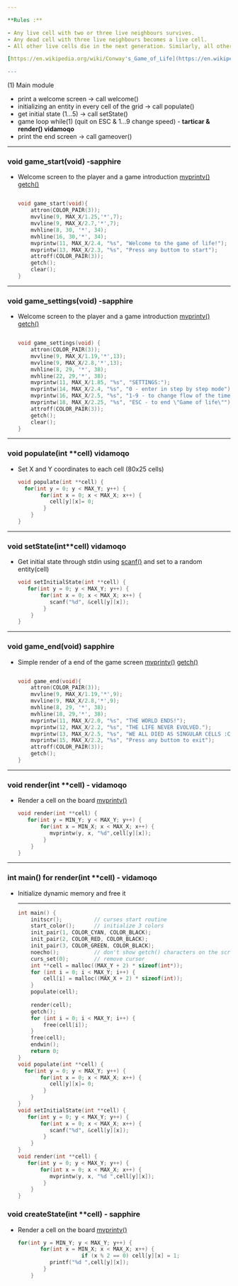 ```yaml
---

**Rules :**

- Any live cell with two or three live neighbours survives.
- Any dead cell with three live neighbours becomes a live cell.
- All other live cells die in the next generation. Similarly, all other dead cells stay dead.

[https://en.wikipedia.org/wiki/Conway's_Game_of_Life](https://en.wikipedia.org/wiki/Conway%27s_Game_of_Life)

---
```


 (1) Main module

- print a welcome screen → call welcome()
- initializing an entity in every cell of the grid → call populate()
- get initial state (1...5) → call setState()
- game loop while(1) (quit on ESC & 1...9 change speed) - **tarticar & render() vidamoqo**
- print the end screen → call gameover()

---

### void game_start(void) -sapphire

- Welcome screen to the player and a game introduction [mvprintv()](https://www.opennet.ru/man.shtml?topic=mvprintw&category=3&russian=4) [getch()](https://linux.die.net/man/3/getch)
    
    ```c
    
    void game_start(void){
        attron(COLOR_PAIR(3));
        mvvline(9, MAX_X/1.25,'*',7);
        mvvline(9, MAX_X/2.7,'*',7);
        mvhline(8, 30, '*', 34);
        mvhline(16, 30,'*', 34);
        mvprintw(11, MAX_X/2.4, "%s", "Welcome to the game of life!");
        mvprintw(13, MAX_X/2.3, "%s", "Press any buttom to start");
        attroff(COLOR_PAIR(3));
        getch();
        clear();
    }
    ```
    

---

### void game_settings(void) -sapphire

- Welcome screen to the player and a game introduction [mvprintv()](https://www.opennet.ru/man.shtml?topic=mvprintw&category=3&russian=4) [getch()](https://linux.die.net/man/3/getch)
    
    ```c
    
    void game_settings(void) {
        attron(COLOR_PAIR(3));
        mvvline(9, MAX_X/1.19,'*',13);
        mvvline(9, MAX_X/2.8,'*',13);
        mvhline(8, 29, '*', 38);
        mvhline(22, 29,'*', 38);
        mvprintw(11, MAX_X/1.85, "%s", "SETTINGS:");
        mvprintw(14, MAX_X/2.4, "%s", "0 - enter in step by step mode");
        mvprintw(16, MAX_X/2.5, "%s", "1-9 - to change flow of the time");
        mvprintw(18, MAX_X/2.25, "%s", "ESC - to end \"Game of life\"");
        attroff(COLOR_PAIR(3));
        getch();
        clear();
    }
    ```
    

---

### void populate(int **cell) vidamoqo

- Set X and Y coordinates to each cell (80x25 cells)
    
    ```c
    void populate(int **cell) {
      for(int y = 0; y < MAX_Y; y++) {
           for(int x = 0; x < MAX_X; x++) {
              cell[y][x]= 0;
            }  
        }
    }
    ```
    

---

### void setState(int**cell) vidamoqo

- Get initial state through stdin using [scanf()](https://en.cppreference.com/w/c/io/fscanf) and set to a random entity(cell)
    
    ```c
    void setInitialState(int **cell) {
       for(int y = 0; y < MAX_Y; y++) {
           for(int x = 0; x < MAX_X; x++) {
              scanf("%d", &cell[y][x]);
            }  
        }
    }
    ```
    

---

### void game_end(void) sapphire

- Simple render of a end of the game screen [mvprintv()](https://www.opennet.ru/man.shtml?topic=mvprintw&category=3&russian=4) [getch()](https://linux.die.net/man/3/getch)
    
    ```c
    
    void game_end(void){
        attron(COLOR_PAIR(3));
        mvvline(9, MAX_X/1.19,'*',9);
        mvvline(9, MAX_X/2.8,'*',9);
        mvhline(8, 29, '*', 38);
        mvhline(18, 29,'*', 38);
        mvprintw(11, MAX_X/2.0, "%s", "THE WORLD ENDS!");
        mvprintw(12, MAX_X/2.2, "%s", "THE LIFE NEVER EVOLVED.");
        mvprintw(13, MAX_X/2.5, "%s", "WE ALL DIED AS SINGULAR CELLS :C");
        mvprintw(15, MAX_X/2.2, "%s", "Press any buttom to exit");
        attroff(COLOR_PAIR(3));
        getch();
    }
    ```
    

---

### void render(int **cell) - vidamoqo

- Render a cell on the board [mvprintv()](https://www.opennet.ru/man.shtml?topic=mvprintw&category=3&russian=4)
    
    ```c
    void render(int **cell) {
       for(int y = MIN_Y; y < MAX_Y; y++) {
           for(int x = MIN_X; x < MAX_X; x++) {
              mvprintw(y, x, "%d",cell[y][x]);
            }
        }
    }
    ```
    

---

### int main() for render(int **cell) - vidamoqo

- Initialize dynamic memory and free it
    
    ---
    
    ```c
    int main() {
        initscr();          // curses start routine
        start_color();      // initialize 3 colors
        init_pair(1, COLOR_CYAN, COLOR_BLACK);
        init_pair(2, COLOR_RED, COLOR_BLACK);
        init_pair(3, COLOR_GREEN, COLOR_BLACK);
        noecho();           // don't show getch() characters on the screen
        curs_set(0);        // remove cursor
        int **cell = malloc((MAX_Y + 2) * sizeof(int*));
        for (int i = 0; i < MAX_Y; i++) {
            cell[i] = malloc((MAX_X + 2) * sizeof(int));
        }
        populate(cell);
    		
        render(cell);
        getch();
        for (int i = 0; i < MAX_Y; i++) {
            free(cell[i]);
        }
        free(cell);
        endwin();
        return 0;
    }
    void populate(int **cell) {
      for(int y = 0; y < MAX_Y; y++) {
           for(int x = 0; x < MAX_X; x++) {
              cell[y][x]= 0;
            }
        }
    }
    void setInitialState(int **cell) {
       for(int y = 0; y < MAX_Y; y++) {
           for(int x = 0; x < MAX_X; x++) {
              scanf("%d", &cell[y][x]);
            }
        }
    }
    void render(int **cell) {
       for(int y = 0; y < MAX_Y; y++) {
           for(int x = 0; x < MAX_X; x++) {
              mvprintw(y, x, "%d ",cell[y][x]);
            }
        }
    }
    ```
    

### void createState(int **cell) - sapphire

- Render a cell on the board [mvprintv()](https://www.opennet.ru/man.shtml?topic=mvprintw&category=3&russian=4)
    
    ```c
    for(int y = MIN_Y; y < MAX_Y; y++) {
           for(int x = MIN_X; x < MAX_X; x++) {
    					if (x % 2 == 0) cell[y][x] = 1;
              printf("%d ",cell[y][x]);
            }
        }
    ```
